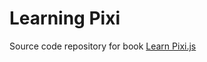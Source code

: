 # Learning Pixi

Source code repository for book [Learn Pixi.js](https://link.springer.com/book/10.1007/978-1-4842-1094-9)